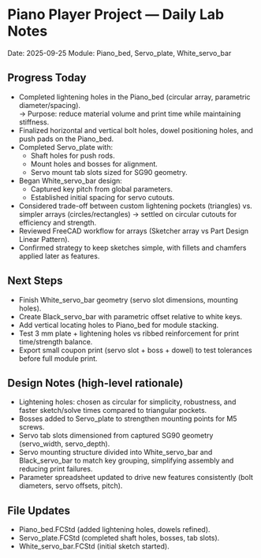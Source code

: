 # Piano Player Project — Daily Lab Notes
Date: 2025-09-25
Module: Piano_bed, Servo_plate, White_servo_bar

## Progress Today
- Completed lightening holes in the Piano_bed (circular array, parametric diameter/spacing).  
  → Purpose: reduce material volume and print time while maintaining stiffness.  
- Finalized horizontal and vertical bolt holes, dowel positioning holes, and push pads on the Piano_bed.  
- Completed Servo_plate with:  
  - Shaft holes for push rods.  
  - Mount holes and bosses for alignment.  
  - Servo mount tab slots sized for SG90 geometry.  
- Began White_servo_bar design:  
  - Captured key pitch from global parameters.  
  - Established initial spacing for servo cutouts.  
- Considered trade-off between custom lightening pockets (triangles) vs. simpler arrays (circles/rectangles) → settled on circular cutouts for efficiency and strength.  
- Reviewed FreeCAD workflow for arrays (Sketcher array vs Part Design Linear Pattern).  
- Confirmed strategy to keep sketches simple, with fillets and chamfers applied later as features.

## Next Steps
- Finish White_servo_bar geometry (servo slot dimensions, mounting holes).  
- Create Black_servo_bar with parametric offset relative to white keys.  
- Add vertical locating holes to Piano_bed for module stacking.  
- Test 3 mm plate + lightening holes vs ribbed reinforcement for print time/strength balance.  
- Export small coupon print (servo slot + boss + dowel) to test tolerances before full module print.

## Design Notes (high-level rationale)
- Lightening holes: chosen as circular for simplicity, robustness, and faster sketch/solve times compared to triangular pockets.  
- Bosses added to Servo_plate to strengthen mounting points for M5 screws.  
- Servo tab slots dimensioned from captured SG90 geometry (servo_width, servo_depth).  
- Servo mounting structure divided into White_servo_bar and Black_servo_bar to match key grouping, simplifying assembly and reducing print failures.  
- Parameter spreadsheet updated to drive new features consistently (bolt diameters, servo offsets, pitch).  

## File Updates
- Piano_bed.FCStd (added lightening holes, dowels refined).  
- Servo_plate.FCStd (completed shaft holes, bosses, tab slots).  
- White_servo_bar.FCStd (initial sketch started).

